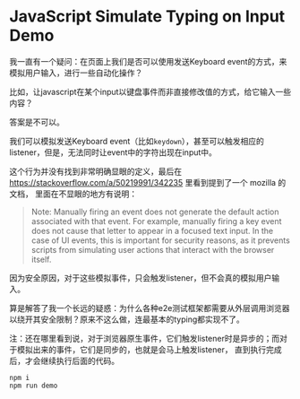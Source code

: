 JavaScript Simulate Typing on Input Demo
=========================================

我一直有一个疑问：在页面上我们是否可以使用发送Keyboard event的方式，来模拟用户输入，进行一些自动化操作？

比如，让javascript在某个input以键盘事件而非直接修改值的方式，给它输入一些内容？

答案是不可以。

我们可以模拟发送Keyboard event（比如`keydown`），甚至可以触发相应的listener，但是，无法同时让event中的字符出现在input中。

这个行为并没有找到非常明确显眼的定义，最后在 https://stackoverflow.com/a/50219991/342235 里看到提到了一个 mozilla 的文档，
里面在不显眼的地方有说明：

> Note: Manually firing an event does not generate the default action associated with that event. 
> For example, manually firing a key event does not cause that letter to appear in a focused text input. 
> In the case of UI events, this is important for security reasons, as it prevents scripts from simulating 
> user actions that interact with the browser itself.

因为安全原因，对于这些模拟事件，只会触发listener，但不会真的模拟用户输入。

算是解答了我一个长远的疑惑：为什么各种e2e测试框架都需要从外层调用浏览器以绕开其安全限制？原来不这么做，连最基本的typing都实现不了。

注：还在哪里看到说，对于浏览器原生事件，它们触发listener时是异步的；而对于模拟出来的事件，它们是同步的，也就是会马上触发listener，
直到执行完成后，才会继续执行后面的代码。

```
npm i
npm run demo
```

